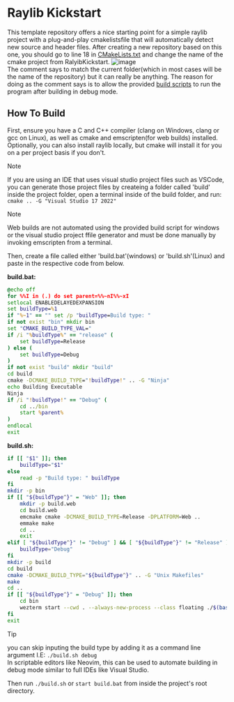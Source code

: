 # Raylib Kickstart
This template repository offers a nice starting point for a simple raylib
project with a plug-and-play cmakelistsfile that will automatically detect new
source and header files. After creating a new repository based on this one,
you should go to line 18 in [CMakeLists.txt](CMakeLists.txt) and change the
name of the cmake project from RalyibKickstart.
![image](https://github.com/user-attachments/assets/a21651ab-c1e8-45de-b161-7b9792145a93)<br />
The comment says to match the current folder(which in most cases will be the
name of the repository) but it can really be anything. The reason for doing as
the comment says is to allow the provided [build scripts](#how-to-build) to run
the program after building in debug mode.


## How To Build
First, ensure you have a C and C++ compiler (clang on Windows, clang or gcc on
Linux), as well as cmake and emscripten(for web builds) installed. Optionally,
you can also install raylib locally, but cmake will install it for you on a
per project basis if you don't.

> [!NOTE]
> If you are using an IDE that uses visual studio project files such as
> VSCode, you can generate those project files by createing a folder called
> 'build' inside the project folder, open a terminal inside of the build
> folder, and run: `cmake .. -G "Visual Studio 17 2022"`

> [!NOTE]
> Web builds are not automated using the provided build script for windows
> or the visual studio project ffile generator and must be done manually by
> invoking emscripten from a terminal.

Then, create a file called either 'build.bat'(windows) or 'build.sh'(Linux) and
paste in the respective code from below.

**build.bat:**
```bat
@echo off
for %%I in (.) do set parent=%%~nI%%~xI
setlocal ENABLEDELAYEDEXPANSION
set buildType=%1
if "%~1" == "" set /p "buildType=Build type: "
if not exist "bin" mkdir bin
set "CMAKE_BUILD_TYPE_VAL="
if /i "%buildType%" == "release" (
	set buildType=Release
) else (
	set buildType=Debug
)
if not exist "build" mkdir "build"
cd build
cmake -DCMAKE_BUILD_TYPE="!buildType!" .. -G "Ninja"
echo Building Executable
Ninja
if /i "!buildType!" == "Debug" (
	cd ../bin
	start %parent%
)
endlocal
exit
```
**build.sh:**
```bash
if [[ "$1" ]]; then
	buildType="$1"
else
	read -p "Build type: " buildType
fi
mkdir -p bin
if [[ "${buildType^}" = "Web" ]]; then
	mkdir -p build.web
	cd build.web
	emcmake cmake -DCMAKE_BUILD_TYPE=Release -DPLATFORM=Web ..
	emmake make
	cd ..
	exit
elif [ "${buildType^}" != "Debug" ] && [ "${buildType^}" != "Release" ]; then
	buildType="Debug"
fi
mkdir -p build
cd build
cmake -DCMAKE_BUILD_TYPE="${buildType^}" .. -G "Unix Makefiles"
make
cd ..
if [[ "${buildType^}" = "Debug" ]]; then
	cd bin
	wezterm start --cwd . --always-new-process --class floating ./$(basename $(dirname $PWD))
fi
exit
```
> [!TIP]
> you can skip inputing the build type by adding it as a command line argument
> I.E: `./build.sh debug`  
> In scriptable editors like Neovim, this can be used to automate building in
> debug mode similar to full IDEs like Visual Studio.

Then run `./build.sh` or `start build.bat` from inside the project's root
directory.
